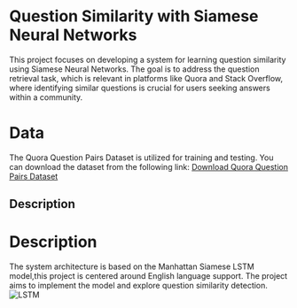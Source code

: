 # Question Similarity with Siamese Neural Networks
This project focuses on developing a system for learning question similarity using Siamese Neural Networks. The goal is to address the question retrieval task, which is relevant in platforms like Quora and Stack Overflow, where identifying similar questions is crucial for users seeking answers within a community.

# Data
The Quora Question Pairs Dataset is utilized for training and testing. You can download the dataset from the following link:
[Download Quora Question Pairs Dataset](http://qim.fs.quoracdn.net/quora_duplicate_questions.tsv)

## Description

# Description
The system architecture is based on the Manhattan Siamese LSTM model,this project is centered around English language support. The project aims to implement the model and explore question similarity detection.
![LSTM](https://github.com/NissrineEttayeby/Questions_Similarity_Siamese_NNs/assets/108592629/e794b993-7540-48b3-ad42-0d9376c8e8cc)

